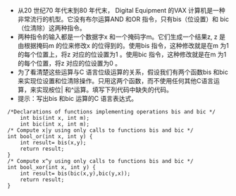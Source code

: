 - 从20 世纪70 年代末到80 年代末， Digital Equipment 的VAX 计算机是一种非常流行的机型。它没有布尔运算AND 和OR 指令，只有bis（位设置）和
bic（位清除）这两种指令。
- 两种指令的输入都是一个数据字x 和一个掩码字m。它们生成一个结果z, z 是由根据掩码m 的位来修改x 的位得到的。使用bis 指令，这种修改就是在m 为1 的每个位置上，将z 对应的位设置为1 。使用bic 指令，这种修改就是在m 为1 的每个位置，将z 对应的位设置为0 。
- 为了看清楚这些运算与C 语言位级运算的关系，假设我们有两个函数bis 和bic 来实现位设置和位清除操作。只用这两个函数，而不使用任何其他C语言运算，来实现桉位| 和^运算。填写下列代码中缺失的代码。
- 提示：写出bis 和bic 运算的C 语言表达式。
```
/*Declarations of functions implementing operations bis and bic */
    int bis(int x, int m);
    int bic(int x, int m);
/* Compute x|y using only calls to functions bis and bic */
int bool_or(int x, int y) {
    int result= bis(x,y);
    return result;
}
/* Compute x^y using only calls to functions bis and bic */
int bool_xor(int x, int y) {
    int result= bis(bic(x,y),bic(y,x));
    return result;
}
```